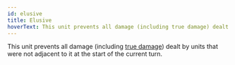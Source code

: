 ```yaml
---
id: elusive
title: Elusive
hoverText: This unit prevents all damage (including true damage) dealt by units that were not adjacent to it at the start of the current turn.
---
```


This unit prevents all damage (including [true damage](/docs/terms/true-damage)) dealt by units that were not adjacent to it at the start of the current turn.